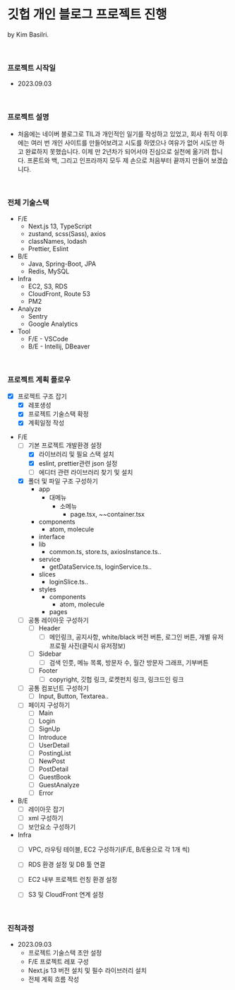 # 깃헙 개인 블로그 프로젝트 진행

by Kim Basilri.

<br/>

### 프로젝트 시작일
- 2023.09.03

<br/>

### 프로젝트 설명
- 처음에는 네이버 블로그로 TIL과 개인적인 일기를 작성하고 있었고, 회사 취직 이후에는 여러 번 개인 사이트를 만들어보려고 시도를 하였으나 여유가 없어 시도만 하고 완료하지 못했습니다. 이제 만 2년차가 되어서야 진심으로 실천에 옮기려 합니다. 프론트와 백, 그리고 인프라까지 모두 제 손으로 처음부터 끝까지 만들어 보겠습니다.

<br/>

### 전체 기술스택
- F/E
  - Next.js 13, TypeScript
  - zustand, scss(Sass), axios
  - classNames, lodash
  - Prettier, Eslint
- B/E
  - Java, Spring-Boot, JPA
  - Redis, MySQL
- Infra
  - EC2, S3, RDS
  - CloudFront, Route 53
  - PM2
- Analyze
  - Sentry
  - Google Analytics
- Tool
  - F/E - VSCode
  - B/E - Intellij, DBeaver

<br/>

### 프로젝트 계획 플로우
- [x] 프로젝트 구조 잡기
  - [x] 레포생성
  - [x] 프로젝트 기술스택 확정
  - [x] 계획일정 작성
- F/E
  - [ ] 기본 프로젝트 개발환경 설정
    - [x] 라이브러리 및 필요 스택 설치
    - [x] eslint, prettier관련 json 설정
    - [ ] 에디터 관련 라이브러리 찾기 및 설치
  - [x] 폴더 및 파일 구조 구성하기
    - app
      - 대메뉴
        - 소메뉴
          - page.tsx, ~~container.tsx
    - components
      - atom, molecule
    - interface
    - lib
      - common.ts, store.ts, axiosInstance.ts..
    - service
      - getDataService.ts, loginService.ts..
    - slices
      - loginSlice.ts..
    - styles
      - components
        - atom, molecule
      - pages
  - [ ] 공통 레이아웃 구성하기
    - [ ] Header
      - [ ] 메인링크, 공지사항, white/black 버전 버튼, 로그인 버튼, 개별 유저 프로필 사진(클릭시 유저정보)
    - [ ] Sidebar
      - [ ] 검색 인풋, 메뉴 목록, 방문자 수, 월간 방문자 그래프, 기부버튼
    - [ ] Footer
      - [ ] copyright, 깃헙 링크, 로켓펀치 링크, 링크드인 링크
  - [ ] 공통 컴포넌트 구성하기
    - [ ] Input, Button, Textarea..
  - [ ] 페이지 구성하기
    - [ ] Main
    - [ ] Login
    - [ ] SignUp
    - [ ] Introduce
    - [ ] UserDetail
    - [ ] PostingList
    - [ ] NewPost
    - [ ] PostDetail
    - [ ] GuestBook
    - [ ] GuestAnalyze
    - [ ] Error
- B/E
  - [ ] 레이아웃 잡기
  - [ ] xml 구성하기
  - [ ] 보안요소 구성하기
- Infra
  - [ ] VPC, 라우팅 테이블, EC2 구성하기(F/E, B/E용으로 각 1개 씩)
  - [ ] RDS 환경 설정 및 DB 툴 연결
  - [ ] EC2 내부 프로젝트 런칭 환경 설정
  - [ ] S3 및 CloudFront 연계 설정


<br/>

### 진척과정
- 2023.09.03
  - 프로젝트 기술스택 초안 설정
  - F/E 프로젝트 레포 구성
  - Next.js 13 버전 설치 및 필수 라이브러리 설치
  - 전체 계획 흐름 작성
  

